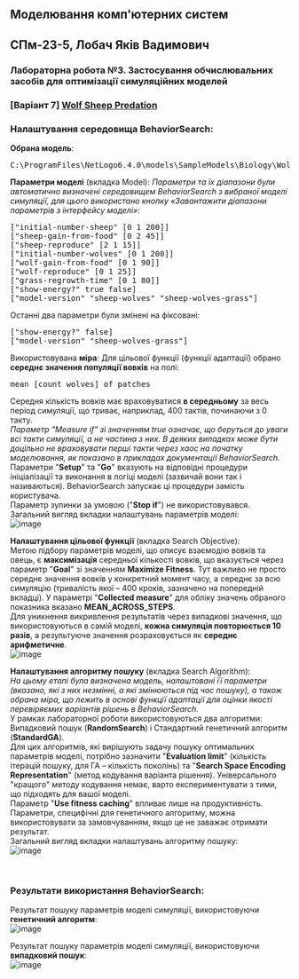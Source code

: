 ## Моделювання комп'ютерних систем

## СПм-23-5, Лобач Яків Вадимович
### Лабораторна робота №**3**. Застосування обчислювальних засобів для оптимізації симуляційних моделей

### [Варіант 7] [Wolf Sheep Predation](https://www.netlogoweb.org/launch#http://www.netlogoweb.org/assets/modelslib/Sample%20Models/Biology/Wolf%20Sheep%20Predation.nlogo)

### Налаштування середовища BehaviorSearch:

**Обрана модель**:
<pre>
C:\ProgramFiles\NetLogo6.4.0\models\SampleModels\Biology\WolfSheepPredation.nlogo
</pre>

**Параметри моделі** (вкладка Model):
*Параметри та їх діапазони були автоматично визначені середовищем BehaviorSearch з вибраної моделі симуляції, для цього використано кнопку «Завантажити діапазони параметрів з інтерфейсу моделі»*:
<pre>
["initial-number-sheep" [0 1 200]]
["sheep-gain-from-food" [0 2 45]]
["sheep-reproduce" [2 1 15]]
["initial-number-wolves" [0 1 200]]
["wolf-gain-from-food" [0 1 90]]
["wolf-reproduce" [0 1 25]]
["grass-regrowth-time" [0 1 80]]
["show-energy?" true false]
["model-version" "sheep-wolves" "sheep-wolves-grass"]
</pre>
Останні два параметри були змінені на фіксовані:
<pre>
["show-energy?" false]
["model-version" "sheep-wolves-grass"]
</pre>

Використовувана **міра**:
Для цільової функції (функції адаптації) обрано **середнє значення популяції вовків** на полі:
<pre>
mean [count wolves] of patches
</pre>

Середня кількість вовків має враховуватися **в середньому** за весь період симуляції, що триває, наприклад, 400 тактів, починаючи з 0 такту.  
*Параметр "Measure if" зі значенням true означає, що беруться до уваги всі такти симуляції, а не частина з них. В деяких випадках може бути доцільно не враховувати перші такти через хаос на початку моделювання, як показано в прикладах документації BehaviorSearch.*  
Параметри "**Setup**" та "**Go**" вказують на відповідні процедури ініціалізації та виконання в логіці моделі (зазвичай вони так і називаються). BehaviorSearch запускає ці процедури замість користувача.  
Параметр зупинки за умовою ("**Stop if**") не використовувався.  
Загальний вигляд вкладки налаштувань параметрів моделі:  
![image](https://github.com/Avareco/Ksim/assets/31128616/893dafdb-a377-4008-bce8-a4ab246e1e61)

**Налаштування цільової функції** (вкладка Search Objective):  
Метою підбору параметрів моделі, що описує взаємодію вовків та овець, є **максимізація** середньої кількості вовків, що вказується через параметр "**Goal**" зі значенням **Maximize Fitness**. Тут важливо не просто середнє значення вовків у конкретний момент часу, а середнє за всю симуляцію (тривалість якої – 400 кроків, зазначено на попередній вкладці). У параметрі "**Collected measure**" для обліку значень обраного показника вказано **MEAN_ACROSS_STEPS**.  
Для уникнення викривлення результатів через випадкові значення, що використовуються в самій моделі, **кожна симуляція повторюється 10 разів**, а результуюче значення розраховується як **середнє арифметичне**.  
![image](https://github.com/Avareco/Ksim/assets/31128616/859b2e66-faeb-4175-8587-5f0b2f6ccc0f)

**Налаштування алгоритму пошуку** (вкладка Search Algorithm):  
*На цьому етапі була визначена модель, налаштовані її параметри (вказано, які з них незмінні, а які змінюються під час пошуку), а також обрана міра, що лежить в основі функції адаптації для оцінки якості перевіряємих варіантів рішень в BehaviorSearch.*  
У рамках лабораторної роботи використовуються два алгоритми: Випадковий пошук (**RandomSearch**) і Стандартний генетичний алгоритм (**StandardGA**).  
Для цих алгоритмів, які вирішують задачу пошуку оптимальних параметрів моделі, потрібно зазначити "**Evaluation limit**" (кількість ітерацій пошуку, для ГА – кількість поколінь) та "**Search Space Encoding Representation**" (метод кодування варіанта рішення). Універсального "кращого" методу кодування немає, варто експериментувати з тими, що підходять для вашої моделі.  
Параметр "**Use fitness caching**" впливає лише на продуктивність.  
Параметри, специфічні для генетичного алгоритму, можна використовувати за замовчуванням, якщо це не заважає отримати результат.  
Загальний вигляд вкладки налаштувань алгоритму пошуку:  
![image](https://github.com/Avareco/Ksim/assets/31128616/4be8fdc1-bccb-410e-922f-67ed5a8a32d5)

<br>

### Результати використання BehaviorSearch:

Результат пошуку параметрів моделі симуляції, використовуючи **генетичний алгоритм**:  
![image](https://github.com/Avareco/Ksim/assets/31128616/4d11b256-7f80-4ddb-b285-2914795b92bd)

Результат пошуку параметрів моделі симуляції, використовуючи **випадковий пошук**:  
![image](https://github.com/Avareco/Ksim/assets/31128616/56952bb0-604f-49b5-b154-9bc146f5c965)
